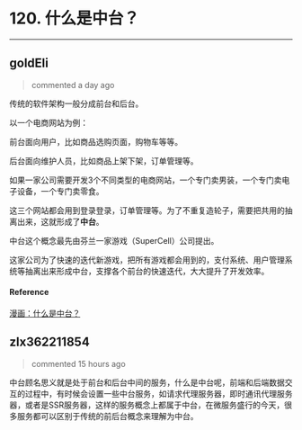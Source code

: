 
 # 120. 什么是中台？ 
  
 ***
## goldEli 
 > commented a day ago 

传统的软件架构一般分成前台和后台。

以一个电商网站为例：

前台面向用户，比如商品选购页面，购物车等等。

后台面向维护人员，比如商品上架下架，订单管理等。

如果一家公司需要开发3个不同类型的电商网站，一个专门卖男装，一个专门卖电子设备，一个专门卖零食。

这三个网站都会用到登录登录，订单管理等。为了不重复造轮子，需要把共用的抽离出来，这就形成了**中台**。

中台这个概念最先由芬兰一家游戏（SuperCell）公司提出。

这家公司为了快速的迭代新游戏，把所有游戏都会用到的，支付系统、用户管理系统等抽离出来形成中台，支撑各个前台的快速迭代，大大提升了开发效率。

#### Reference

[漫画：什么是中台？](https://juejin.im/post/5d995f82f265da5ba308389d)
## zlx362211854 
 > commented 15 hours ago 

中台顾名思义就是处于前台和后台中间的服务，什么是中台呢，前端和后端数据交互的过程中，有时候会设置一些中台服务，如请求代理服务器，即时通讯代理服务器，或者是SSR服务器，这样的服务概念上都属于中台，在微服务盛行的今天，很多服务都可以区别于传统的前后台概念来理解为中台。